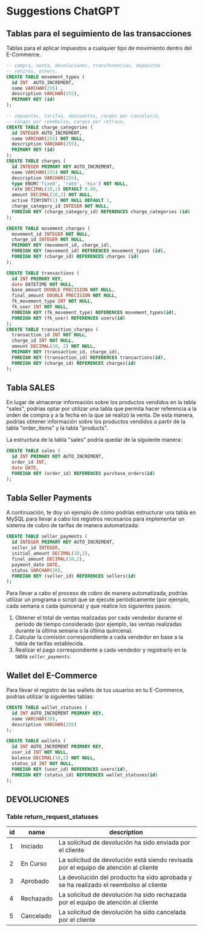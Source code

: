 # Suggestions ChatGPT

## Tablas para el seguimiento de las transacciones

Tablas para el aplicar impuestos a cualquier tipo de movimiento
dentro del E-Commerce.

```sql
-- compra, venta, devoluciones, transferencias, depósitos
-- retiros, others.
CREATE TABLE movement_types (
  id INT  AUTO_INCREMENT,
  name VARCHAR(255) ,
  description VARCHAR(255),
  PRIMARY KEY (id)
);

-- impuestos, tarifas, descuentos, cargos por cancelació,
-- cargos por reembolso, cargos por retraso.
CREATE TABLE charge_categories (
  id INTEGER AUTO_INCREMENT,
  name VARCHAR(255) NOT NULL,
  description VARCHAR(255),
  PRIMARY KEY (id)
);
CREATE TABLE charges (
  id INTEGER PRIMARY KEY AUTO_INCREMENT,
  name VARCHAR(255) NOT NULL,
  description VARCHAR(255),
  type ENUM('fixed', 'rate', 'mix') NOT NULL,
  rate DECIMAL(10,2) DEFAULT 0.00,
  amount DECIMAL(10,2) NOT NULL,
  active TINYINT(1) NOT NULL DEFAULT 1,
  charge_category_id INTEGER NOT NULL,
  FOREIGN KEY (charge_category_id) REFERENCES charge_categories (id)
);

CREATE TABLE movement_charges (
  movement_id INTEGER NOT NULL,
  charge_id INTEGER NOT NULL,
  PRIMARY KEY (movement_id, charge_id),
  FOREIGN KEY (movement_id) REFERENCES movement_types (id),
  FOREIGN KEY (charge_id) REFERENCES charges (id)
);

CREATE TABLE transactions (
  id INT PRIMARY KEY,
  date DATETIME NOT NULL,
  base_amount DOUBLE PRECISION NOT NULL,
  final_amount DOUBLE PRECISION NOT NULL,
  fk_movement_type INT NOT NULL,
  fk_user INT NOT NULL,
  FOREIGN KEY (fk_movement_type) REFERENCES movement_types(id),
  FOREIGN KEY (fk_user) REFERENCES users(id)
);
CREATE TABLE transaction_charges (
  transaction_id INT NOT NULL,
  charge_id INT NOT NULL,
  amount DECIMAL(10, 2) NOT NULL,
  PRIMARY KEY (transaction_id, charge_id),
  FOREIGN KEY (transaction_id) REFERENCES transactions(id),
  FOREIGN KEY (charge_id) REFERENCES charges(id)
);
```

## Tabla SALES

En lugar de almacenar información sobre los productos vendidos en la tabla "sales", podrías optar por utilizar una tabla que permita hacer referencia a la orden de compra y a la fecha en la que se realizó la venta. De esta manera, podrías obtener información sobre los productos vendidos a partir de la tabla "order_items" y la tabla "products".

La estructura de la tabla "sales" podría quedar de la siguiente manera:

```sql
CREATE TABLE sales (
  id INT PRIMARY KEY AUTO_INCREMENT,
  order_id INT,
  date DATE,
  FOREIGN KEY (order_id) REFERENCES purchase_orders(id)
);
```

## Tabla Seller Payments

A continuación, te doy un ejemplo de cómo podrías estructurar una tabla en MySQL para llevar a cabo los registros necesarios para implementar un sistema de cobro de tarifas de manera automatizada:

```sql
CREATE TABLE seller_payments (
  id INTEGER PRIMARY KEY AUTO_INCREMENT,
  seller_id INTEGER,
  initial_amount DECIMAL(10,2),
  final_amount DECIMAL(10,2),
  payment_date DATE,
  status VARCHAR(20),
  FOREIGN KEY (seller_id) REFERENCES sellers(id)
);
```

Para llevar a cabo el proceso de cobro de manera automatizada, podrías utilizar un programa o script que se ejecute periódicamente (por ejemplo, cada semana o cada quincena) y que realice los siguientes pasos:

1. Obtener el total de ventas realizadas por cada vendedor durante el período de tiempo considerado (por ejemplo, las ventas realizadas durante la última semana o la última quincena).
2. Calcular la comisión correspondiente a cada vendedor en base a la tabla de tarifas establecida.
3. Realizar el pago correspondiente a cada vendedor y registrarlo en la tabla *`seller_payments`*.

## Wallet del E-Commerce

Para llevar el registro de las wallets de tus usuarios en tu E-Commerce, podrías utilizar la siguientes tablas:

```sql
CREATE TABLE wallet_statuses (
  id INT AUTO_INCREMENT PRIMARY KEY,
  name VARCHAR(20),
  description VARCHAR(255)
);

CREATE TABLE wallets (
  id INT AUTO_INCREMENT PRIMARY KEY,
  user_id INT NOT NULL,
  balance DECIMAL(10,2) NOT NULL,
  status_id INT NOT NULL,
  FOREIGN KEY (user_id) REFERENCES users(id),
  FOREIGN KEY (status_id) REFERENCES wallet_statuses(id)
);
```

## DEVOLUCIONES

### Table return_request_statuses

id | name            | description
---|-----------------|-----------------------------------------------------
1  | Iniciado        | La solicitud de devolución ha sido enviada por el cliente
2  | En Curso        | La solicitud de devolución está siendo revisada por el equipo de atención al cliente
3  | Aprobado        | La devolución del producto ha sido aprobada y se ha realizado el reembolso al cliente |
4  | Rechazado       | La solicitud de devolución ha sido rechazada por el equipo de atención al cliente
5  | Cancelado       | La solicitud de devolución ha sido cancelada por el cliente  

